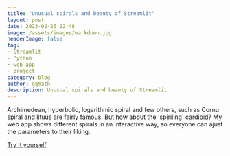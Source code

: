 ```yaml
---
title: "Unusual spirals and beauty of Streamlit"
layout: post
date: 2023-02-26 22:48
image: /assets/images/markdown.jpg
headerImage: false
tag:
- Streamlit
- Python
- web app
- project
category: blog
author: qqmath
description: Unusual spirals and beauty of Streamlit
---
```


Archimedean, hyperbolic, logarithmic spiral and few others, such as Cornu spiral and lituus are fairly famous. But how about the 'spiriling' cardioid? My web app shows different spirals in an interactive way, so everyone can ajust the parameters to their liking.

[Try it yourself](https://qqmath-streamlit-example-streamlit-app-9u97xl.streamlit.app)
